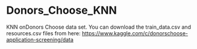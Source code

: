 # Donors_Choose_KNN
KNN onDonors Choose data set. You can download the train_data.csv and resources.csv files from here: https://www.kaggle.com/c/donorschoose-application-screening/data
